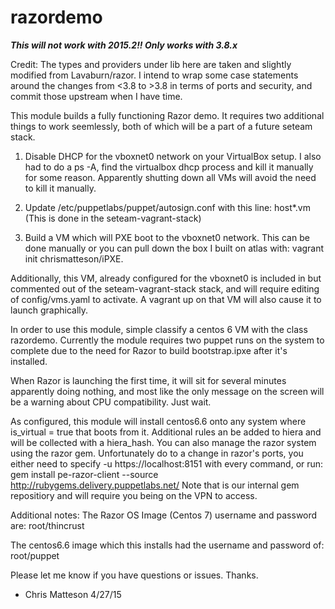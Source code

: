 # razordemo

***This will not work with 2015.2!! Only works with 3.8.x***

Credit: The types and providers under lib here are taken and slightly modified
from Lavaburn/razor.  I intend to wrap some case statements around the changes
from <3.8 to >3.8 in terms of ports and security, and commit those upstream
when I have time.

This module builds a fully functioning Razor demo.  It requires two additional
things to work seemlessly, both of which will be a part of a future seteam stack.

1) Disable DHCP for the vboxnet0 network on your VirtualBox setup.  I also had
to do a ps -A, find the virtualbox dhcp process and kill it manually for some
reason.  Apparently shutting down all VMs will avoid the need to kill it manually.

2) Update /etc/puppetlabs/puppet/autosign.conf with this line:
host*.vm (This is done in the seteam-vagrant-stack)

3) Build a VM which will PXE boot to the vboxnet0 network.  This can be done
manually or you can pull down the box I built on atlas with:
vagrant init chrismatteson/iPXE.

Additionally, this VM, already configured for the vboxnet0 is included in but
commented out of the seteam-vagrant-stack stack, and will require editing of
config/vms.yaml to activate.  A vagrant up on that VM will also cause it to
launch graphically.


In order to use this module, simple classify a centos 6 VM with the class razordemo.
Currently the module requires two puppet runs on the system to complete due to
the need for Razor to build bootstrap.ipxe after it's installed. 

When Razor is launching the first time, it will sit for several minutes apparently
doing nothing, and most like the only message on the screen will be a warning about
CPU compatibility.  Just wait.

As configured, this module will install centos6.6 onto any system where
is_virtual = true that boots from it.  Additional rules an be added to hiera and
will be collected with a hiera_hash.  You can also manage the razor system using the
razor gem.  Unfortunately do to a change in razor's ports, you either need to specify
-u https://localhost:8151 with every command, or run:
gem install pe-razor-client --source http://rubygems.delivery.puppetlabs.net/
Note that is our internal gem repositiory and will require you being on the VPN to
access.

Additional notes:
The Razor OS Image (Centos 7) username and password are:
root/thincrust

The centos6.6 image which this installs had the username and password of:
root/puppet

Please let me know if you have questions or issues.  Thanks.

- Chris Matteson 4/27/15
